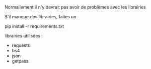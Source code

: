 Normallement il n'y devrait pas avoir de problèmes avec les librairies

S'il manque des librairies, faites un 


pip install -r requirements.txt



librairies utilisées : 

- requests
- bs4
- json
- getpass
